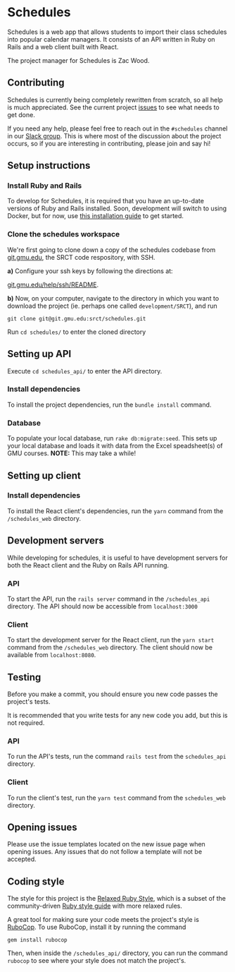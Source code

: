 # Schedules

Schedules is a web app that allows students to import their class schedules into popular calendar managers. It consists of an API written in Ruby on Rails and a web client built with React.

The project manager for Schedules is Zac Wood.

## Contributing

Schedules is currently being completely rewritten from scratch, so all help is much appreciated. See the current project [issues](https://git.gmu.edu/srct/schedules/issues) to see what needs to get done.  

If you need any help, please feel free to reach out in the `#schedules` channel in our [Slack group](https://srct.slack.com/). This is where most of the discussion about the project occurs, so if you are interesting in contributing, please join and say hi! 

## Setup instructions

### Install Ruby and Rails
To develop for Schedules, it is required that you have an up-to-date versions of Ruby and Rails installed. Soon, development will switch to using Docker, but for now, use [this installation guide](http://installrails.com) to get started.  

### Clone the schedules workspace
We're first going to clone down a copy of the schedules codebase from [git.gmu.edu](http://git.gmu.edu/srct/schedules),
the SRCT code respository, with SSH.

**a)** Configure your ssh keys by following the directions at:

[git.gmu.edu/help/ssh/README](http://git.gmu.edu/help/ssh/README).

**b)** Now, on your computer, navigate to the directory in which you want to download the project (ie. perhaps one called `development/SRCT`), and run

    git clone git@git.gmu.edu:srct/schedules.git

Run `cd schedules/` to enter the cloned directory

## Setting up API

Execute `cd schedules_api/` to enter the API directory.

### Install dependencies
To install the project dependencies, run the `bundle install` command.  

### Database
To populate your local database, run `rake db:migrate:seed`. This sets up your local database and loads it with data from the Excel speadsheet(s) of GMU courses. **NOTE:** This may take a while!

## Setting up client

### Install dependencies

To install the React client's dependencies, run the `yarn` command from the `/schedules_web` directory.

## Development servers

While developing for schedules, it is useful to have development servers for both the React client and the Ruby on Rails API running.

### API
To start the API, run the `rails server` command in the `/schedules_api` directory. The API should now be accessible from `localhost:3000`

### Client
To start the development server for the React client, run the `yarn start` command from the `/schedules_web` directory. The client should now be available from `localhost:8080`.

## Testing
Before you make a commit, you should ensure you new code passes the project's tests. 

It is recommended that you write tests for any new code you add, but this is not required.  

### API
To run the API's tests, run the command `rails test` from the `schedules_api` directory.

### Client
To run the client's test, run the `yarn test` command from the `schedules_web` directory.

## Opening issues

Please use the issue templates located on the new issue page when opening issues. Any issues that do not follow a template will not be accepted.

## Coding style

The style for this project is the [Relaxed Ruby Style](http://relaxed.ruby.style), which is a subset of the community-driven [Ruby style guide](https://github.com/bbatsov/ruby-style-guide) with more relaxed rules.  

A great tool for making sure your code meets the project's style is [RuboCop](https://github.com/bbatsov/rubocop). To use RuboCop, install it by running the command  
    
    gem install rubocop
    
Then, when inside the `/schedules_api/` directory, you can run the command `rubocop` to see where your style does not match the project's.
